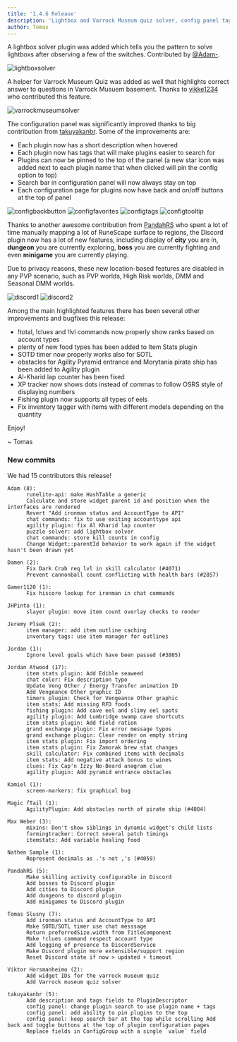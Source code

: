 ```yaml
---
title: '1.4.6 Release'
description: 'Lightbox and Varrock Museum quiz solver, config panel tags and favorites, Discord bosses & minigames'
author: Tomas
---
```


A lightbox solver plugin was added which tells you the pattern to solve lightboxs after
observing a few of the switches. Contributed by [@Adam-](https://github.com/Adam-).

![lightboxsolver](/img/blog/1.4.6-Release/lightboxsolver.png)

A helper for Varrock Museum Quiz was added as well that highlights correct answer to
questions in Varrock Musuem basement. Thanks to [vikke1234](https://github.com/vikke1234)
who contributed this feature.

![varrockmuseumsolver](/img/blog/1.4.6-Release/varrockmuseumsolver.png)

The configuration panel was significantly improved thanks to big contribution from
[takuyakanbr](https://github.com/takuyakanbr). Some of the improvements are:

- Each plugin now has a short description when hovered
- Each plugin now has tags that will make plugins easier to search for
- Plugins can now be pinned to the top of the panel (a new star icon was added next to each plugin name
that when clicked will pin the config option to top)
- Search bar in configuration panel will now always stay on top
- Each configuration page for plugins now have back and on/off buttons at the top of panel

![configbackbutton](/img/blog/1.4.6-Release/configbackbutton.png)
![configfavorites](/img/blog/1.4.6-Release/configfavorites.png)
![configtags](/img/blog/1.4.6-Release/configtags.png)
![configtooltip](/img/blog/1.4.6-Release/configtooltip.png)

Thanks to another awesome contribution from [PandahRS](https://github.com/PandahRS) who spent
a lot of time manually mapping a lot of RuneScape surface to regions, the Discord plugin now has
a lot of new features, including display of **city** you are in, **dungeon** you are currently
exploring, **boss** you are currently fighting and even **minigame** you are currently playing.

Due to privacy reasons, these new location-based features are disabled in any PVP scenario, such
as PVP worlds, High Risk worlds, DMM and Seasonal DMM worlds.

![discord1](/img/blog/1.4.6-Release/discord1.png)
![discord2](/img/blog/1.4.6-Release/discord2.png)

Among the main highlighted features there has been several other improvements and bugfixes this release:

 * !total, !clues and !lvl commands now properly show ranks based on account types
 * plenty of new food types has been added to Item Stats plugin
 * SOTD timer now properly works also for SOTL
 * obstacles for Agility Pyramid entrance and Morytania pirate ship has been added to Agility plugin
 * Al-Kharid lap counter has been fixed
 * XP tracker now shows dots instead of commas to follow OSRS style of displaying numbers
 * Fishing plugin now supports all types of eels
 * Fix inventory tagger with items with different models depending on the
   quantity

Enjoy!

~ Tomas


### New commits

We had 15 contributors this release!

```
Adam (8):
      runelite-api: make HashTable a generic
      Calculate and store widget parent id and position when the interfaces are rendered
      Revert "Add ironman status and AccountType to API"
      chat commands: fix to use exiting accounttype api
      agility plugin: fix Al Kharid lap counter
      puzzle solver: add lightbox solver
      chat commands: store kill counts in config
      Change Widget::parentId behavior to work again if the widget hasn't been drawn yet

Damen (2):
      Fix Dark Crab req lvl in skill calculator (#4071)
      Prevent cannonball count conflicting with health bars (#2857)

Gamer1120 (1):
      Fix hiscore lookup for ironman in chat commands

JHPinto (1):
      slayer plugin: move item count overlay checks to render

Jeremy Plsek (2):
      item manager: add item outline caching
      inventory tags: use item manager for outlines

Jordan (1):
      Ignore level goals which have been passed (#3805)

Jordan Atwood (17):
      item stats plugin: Add Edible seaweed
      chat color: Fix description typo
      Update Veng Other / Energy Transfer animation ID
      Add Vengeance Other graphic ID
      timers plugin: Check for Vengeance Other graphic
      item stats: Add missing RFD foods
      fishing plugin: Add cave eel and slimy eel spots
      agility plugin: Add Lumbridge swamp cave shortcuts
      item stats plugin: Add field ration
      grand exchange plugin: Fix error message typos
      grand exchange plugin: Clear render on empty string
      item stats plugin: Fix import ordering
      item stats plugin: Fix Zamorak brew stat changes
      skill calculator: Fix combined items with decimals
      item stats: Add negative attack bonus to wines
      clues: Fix Cap'n Izzy No-Beard anagram clue
      agility plugin: Add pyramid entrance obstacles

Kamiel (1):
      screen-markers: fix graphical bug

Magic fTail (1):
      AgilityPlugin: Add obstacles north of pirate ship (#4084)

Max Weber (3):
      mixins: Don't show siblings in dynamic widget's child lists
      farmingtracker: Correct several patch timings
      itemstats: Add variable healing food

Nathen Sample (1):
      Represent decimals as .'s not ,'s (#4059)

PandahRS (5):
      Make skilling activity configurable in Discord
      Add bosses to Discord plugin
      Add cities to Discord plugin
      Add dungeons to discord plugin
      Add minigames to Discord plugin

Tomas Slusny (7):
      Add ironman status and AccountType to API
      Make SOTD/SOTL timer use chat messsage
      Return preferredSize.width from TitleComponent
      Make !clues command respect account type
      Add logging of presence to DiscordService
      Make Discord plugin more extensible/support region
      Reset Discord state if now > updated + timeout

Viktor Horsmanheimo (2):
      Add widget IDs for the varrock museum quiz
      Add Varrock museum quiz solver

takuyakanbr (5):
      Add description and tags fields to PluginDescriptor
      config panel: change plugin search to use plugin name + tags
      config panel: add ability to pin plugins to the top
      config panel: keep search bar at the top while scrolling Add back and toggle buttons at the top of plugin configuration pages
      Replace fields in ConfigGroup with a single `value` field
```
